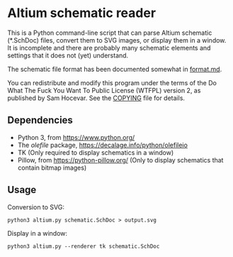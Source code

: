﻿# Altium schematic reader #

This is a Python command-line script that can
parse Altium schematic (\*.SchDoc) files, convert them
to SVG images, or display them in a window. It is incomplete and there are
probably many schematic elements and settings that it does not (yet)
understand.

The schematic file format has been documented somewhat in [format.md](
format.md).

You can redistribute and modify this program under the terms of the Do
What The Fuck You Want To Public License (WTFPL) version 2, as published by
Sam Hocevar. See the [COPYING](COPYING) file for details.

## Dependencies ##

* Python 3, from <https://www.python.org/>
* The _olefile_ package, <https://decalage.info/python/olefileio>
* TK (Only required to display schematics in a window)
* Pillow, from <https://python-pillow.org/> (Only to display schematics that
    contain bitmap images)

## Usage ##

Conversion to SVG:

```shell
python3 altium.py schematic.SchDoc > output.svg
```

Display in a window:

```shell
python3 altium.py --renderer tk schematic.SchDoc
```

